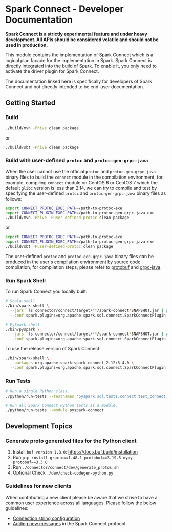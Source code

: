 # Spark Connect - Developer Documentation

**Spark Connect is a strictly experimental feature and under heavy development.
All APIs should be considered volatile and should not be used in production.**

This module contains the implementation of Spark Connect which is a logical plan
facade for the implementation in Spark. Spark Connect is directly integrated into the build
of Spark. To enable it, you only need to activate the driver plugin for Spark Connect.

The documentation linked here is specifically for developers of Spark Connect and not
directly intended to be end-user documentation.


## Getting Started 

### Build

```bash
./build/mvn -Phive clean package
```

or

```bash
./build/sbt -Phive clean package
```

### Build with user-defined `protoc` and `protoc-gen-grpc-java`

When the user cannot use the official `protoc` and `protoc-gen-grpc-java` binary files to build the `connect` module in the compilation environment,
for example, compiling `connect` module on CentOS 6 or CentOS 7 which the default `glibc` version is less than 2.14, we can try to compile and test by 
specifying the user-defined `protoc` and `protoc-gen-grpc-java` binary files as follows:

```bash
export CONNECT_PROTOC_EXEC_PATH=/path-to-protoc-exe
export CONNECT_PLUGIN_EXEC_PATH=/path-to-protoc-gen-grpc-java-exe
./build/mvn -Phive -Puser-defined-protoc clean package
```

or

```bash
export CONNECT_PROTOC_EXEC_PATH=/path-to-protoc-exe
export CONNECT_PLUGIN_EXEC_PATH=/path-to-protoc-gen-grpc-java-exe
./build/sbt -Puser-defined-protoc clean package
```

The user-defined `protoc` and `protoc-gen-grpc-java` binary files can be produced in the user's compilation environment by source code compilation, 
for compilation steps, please refer to [protobuf](https://github.com/protocolbuffers/protobuf) and [grpc-java](https://github.com/grpc/grpc-java).


### Run Spark Shell

To run Spark Connect you locally built:

```bash
# Scala shell
./bin/spark-shell \
  --jars `ls connector/connect/target/**/spark-connect*SNAPSHOT.jar | paste -sd ',' -` \
  --conf spark.plugins=org.apache.spark.sql.connect.SparkConnectPlugin

# PySpark shell
./bin/pyspark \
  --jars `ls connector/connect/target/**/spark-connect*SNAPSHOT.jar | paste -sd ',' -` \
  --conf spark.plugins=org.apache.spark.sql.connect.SparkConnectPlugin
```

To use the release version of Spark Connect:

```bash
./bin/spark-shell \
  --packages org.apache.spark:spark-connect_2.12:3.4.0 \
  --conf spark.plugins=org.apache.spark.sql.connect.SparkConnectPlugin
```

### Run Tests

```bash
# Run a single Python class.
./python/run-tests --testnames 'pyspark.sql.tests.connect.test_connect_basic'
```

```bash
# Run all Spark Connect Python tests as a module.
./python/run-tests --module pyspark-connect
```


## Development Topics

### Generate proto generated files for the Python client
1. Install `buf version 1.8.0`: https://docs.buf.build/installation
2. Run `pip install grpcio==1.48.1 protobuf==3.19.5 mypy-protobuf==3.3.0`
3. Run `./connector/connect/dev/generate_protos.sh`
4. Optional Check `./dev/check-codegen-python.py`

### Guidelines for new clients

When contributing a new client please be aware that we strive to have a common
user experience across all languages. Please follow the below guidelines:

* [Connection string configuration](docs/client-connection-string.md)
* [Adding new messages](docs/adding-proto-messages.md) in the Spark Connect protocol.
